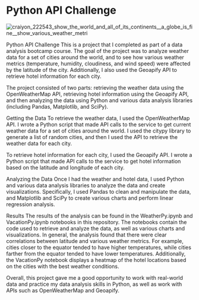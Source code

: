 <h1>Python API Challenge</h1>

![craiyon_222543_show_the_world_and_all_of_its_continents__a_globe_is_fine__show_various_weather_metri](https://user-images.githubusercontent.com/52866379/221439576-286bf6ad-0a63-4bf3-969d-5b8f08635e10.png)

Python API Challenge
This is a project that I completed as part of a data analysis bootcamp course. The goal of the project was to analyze weather data for a set of cities around the world, and to see how various weather metrics (temperature, humidity, cloudiness, and wind speed) were affected by the latitude of the city. Additionally, I also used the Geoapify API to retrieve hotel information for each city.

The project consisted of two parts: retrieving the weather data using the OpenWeatherMap API, retrieving hotel information using the Geoapify API, and then analyzing the data using Python and various data analysis libraries (including Pandas, Matplotlib, and SciPy).

Getting the Data
To retrieve the weather data, I used the OpenWeatherMap API. I wrote a Python script that made API calls to the service to get current weather data for a set of cities around the world. I used the citypy library to generate a list of random cities, and then I used the API to retrieve the weather data for each city.

To retrieve hotel information for each city, I used the Geoapify API. I wrote a Python script that made API calls to the service to get hotel information based on the latitude and longitude of each city.

Analyzing the Data
Once I had the weather and hotel data, I used Python and various data analysis libraries to analyze the data and create visualizations. Specifically, I used Pandas to clean and manipulate the data, and Matplotlib and SciPy to create various charts and perform linear regression analysis.

Results
The results of the analysis can be found in the WeatherPy.ipynb and VacationPy.ipynb notebooks in this repository. The notebooks contain the code used to retrieve and analyze the data, as well as various charts and visualizations. In general, the analysis found that there were clear correlations between latitude and various weather metrics. For example, cities closer to the equator tended to have higher temperatures, while cities farther from the equator tended to have lower temperatures. Additionally, the VacationPy notebook displays a heatmap of the hotel locations based on the cities with the best weather conditions.

Overall, this project gave me a good opportunity to work with real-world data and practice my data analysis skills in Python, as well as work with APIs such as OpenWeatherMap and Geoapify.
